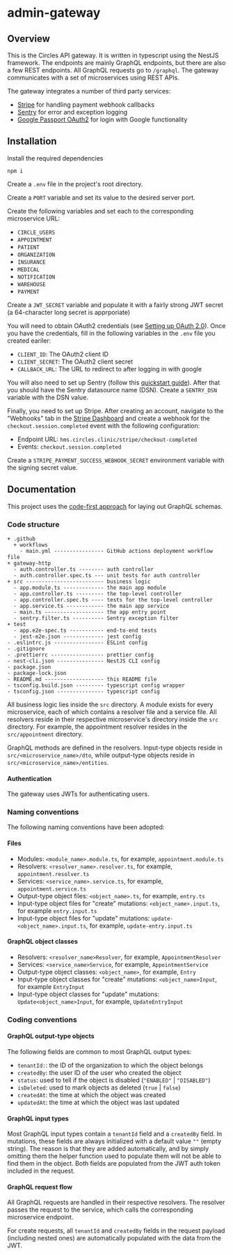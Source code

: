 # admin-gateway

## Overview
This is the Circles API gateway. It is written in typescript using the NestJS framework. The endpoints are mainly GraphQL endpoints, but there are also a few REST endpoints. All GraphQL requests go to `/graphql`. The gateway communicates with a set of microservices using REST APIs.

The gateway integrates a number of third party services:
- [Stripe](https://stripe.com) for handling payment webhook callbacks
- [Sentry](https://sentry.io) for error and exception logging
- [Google Passport OAuth2](https://www.passportjs.org/packages/passport-google-oauth20) for login with Google functionality

## Installation
Install the required dependencies

    npm i

Create a `.env` file in the project's root directory.

Create a `PORT` variable and set its value to the desired server port.

Create the following variables and set each to the corresponding microservice URL:

- `CIRCLE_USERS`
- `APPOINTMENT`
- `PATIENT`
- `ORGANIZATION`
- `INSURANCE`
- `MEDICAL`
- `NOTIFICATION`
- `WAREHOUSE`
- `PAYMENT`

Create a `JWT_SECRET` variable and populate it with a fairly strong JWT secret (a 64-character long secret is apprporiate)

You will need to obtain OAuth2 credentials (see [Setting up OAuth 2.0](https://support.google.com/cloud/answer/6158849)). Once you have the credentials, fill in the following variables in the `.env` file you created eariler:

- `CLIENT_ID`: The OAuth2 client ID
- `CLIENT_SECRET`: The OAuth2 client secret
- `CALLBACK_URL`: The URL to redirect to after logging in with google

You will also need to set up Sentry (follow this [quickstart guide](https://docs.sentry.io/product/sentry-basics/integrate-backend/getting-started)). After that you should have the Sentry datasource name (DSN). Create a `SENTRY_DSN` variable with the DSN value.

Finally, you need to set up Stripe. After creating an account, navigate to the "Webhooks" tab in the [Stripe Dashboard](https://dashboard.stripe.com/test/webhooks) and create a webhook for the `checkout.session.completed` event with the following configuration:

- Endpoint URL: `hms.circles.clinic/stripe/checkout-completed`
- Events: `checkout.session.completed`

Create a `STRIPE_PAYMENT_SUCCESS_WEBHOOK_SECRET` environment variable with the signing secret value.

## Documentation

This project uses the [code-first approach](https://docs.nestjs.com/graphql/quick-start#code-first) for laying out GraphQL schemas.

### Code structure

    + .github
      + workflows
        - main.yml ---------------- GitHub actions deployment workflow file
    + gateway-http
      - auth.controller.ts -------- auth controller
      - auth.controller.spec.ts --- unit tests for auth controller
    + src ------------------------- business logic
      - app.module.ts ------------- the main app module
      - app.controller.ts --------- the top-level controller
      - app.controller.spec.ts ---- tests for the top-level controller
      - app.service.ts ------------ the main app service
      - main.ts ------------------- the app entry point
      - sentry.filter.ts ---------- Sentry exception filter
    + test
      - app.e2e-spec.ts ----------- end-to-end tests
      - jest-e2e.json ------------- jest config
    - .eslintrc.js ---------------- ESLint config
    - .gitignore                    
    - .prettierrc ----------------- prettier config
    - nest-cli.json --------------- NestJS CLI config
    - package.json                  
    - package-lock.json
    - README.md ------------------- this README file
    - tsconfig.build.json --------- typescript config wrapper
    - tsconfig.json --------------- typescript config

All business logic lies inside the `src` directory. A module exists for every microservice, each of which contains a resolver file and a service file. All resolvers reside in their respective microservice's directory inside the `src` directory. For example, the appointment resolver resides in the `src/appointment` directory.

GraphQL methods are defined in the resolvers. Input-type objects reside in `src/<microservice_name>/dto`, while output-type objects reside in `src/<microservice_name>/entities`.

#### Authentication

The gateway uses JWTs for authenticating users.

### Naming conventions
The following naming conventions have been adopted:

#### Files

- Modules: `<module_name>.module.ts`, for example, `appointment.module.ts`
- Resolvers: `<resolver_name>.resolver.ts`, for example, `appointment.resolver.ts`
- Services: `<service_name>.service.ts`, for example, `appointment.service.ts`
- Output-type object files: `<object_name>.ts`, for example, `entry.ts`
- Input-type object files for "create" mutations: `<object_name>.input.ts`, for example `entry.input.ts`
- Input-type object files for "update" mutations: `update-<object_name>.input.ts`, for example, `update-entry.input.ts`

#### GraphQL object classes

- Resolvers: `<resolver_name>Resolver`, for example, `AppointmentResolver`
- Services: `<service_name>Service`, for example, `AppointmentService`
- Output-type object classes: `<object_name>`, for example, `Entry`
- Input-type object classes for "create" mutations: `<object_name>Input`, for example `EntryInput`
- Input-type object classes for "update" mutations: `Update<object_name>Input`, for example, `UpdateEntryInput`

### Coding conventions

#### GraphQL output-type objects

The following fields are common to most GraphQL output types:

- `tenantId:`: the ID of the organization to which the object belongs
- `createdBy`: the user ID of the user who created the object
- `status`: used to tell if the object is disabled (`"ENABLED"` | `"DISABLED"`)
- `isDeleted`: used to mark objects as deleted (`true` | `false`)
- `createdAt`: the time at which the object was created
- `updatedAt`: the time at which the object was last updated

#### GraphQL input types

Most GraphQL input types contain a `tenantId` field and a `createdBy` field. In mutations, these fields are always initialized with a default value `""` (empty string). The reason is that they are added automatically, and by simply omitting them the helper function used to populate them will not be able to find them in the object. Both fields are populated from the JWT auth token included in the request.

#### GraphQL request flow

All GraphQL requests are handled in their respective resolvers. The resolver passes the request to the service, which calls the corresponding microservice endpoint.

For create requests, all `tenantId` and `createdBy` fields in the request payload (including nested ones) are automatically populated with the data from the JWT.